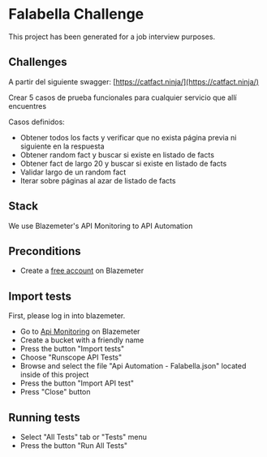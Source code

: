 # Falabella Challenge

This project has been generated for a job interview purposes.

## Challenges

A partir del siguiente swagger: [https://catfact.ninja/](https://catfact.ninja/)

Crear 5 casos de prueba funcionales para cualquier servicio que allí encuentres

Casos definidos:

- Obtener todos los facts y verificar que no exista página previa ni siguiente en la respuesta
- Obtener random fact y buscar si existe en listado de facts
- Obtener fact de largo 20 y buscar si existe en listado de facts
- Validar largo de un random fact
- Iterar sobre páginas al azar de listado de facts

## Stack

We use Blazemeter's API Monitoring to API Automation

## Preconditions

- Create a [free account](https://auth.blazemeter.com/auth/realms/blazect/protocol/openid-connect/registrations?client_id=account&response_type=code&redirect_uri=https%3A%2F%2Fauth.blazemeter.com%2Fauth%2Frealms%2Fblazect%2Fprotocol%2Fsaml%2Fclients%2Fblazemeter) on Blazemeter

## Import tests

First, please log in into blazemeter.

- Go to [Api Monitoring](https://www.runscope.com/radar/) on Blazemeter
- Create a bucket with a friendly name
- Press the button "Import tests"
- Choose "Runscope API Tests"
- Browse and select the file "Api Automation - Falabella.json" located inside of this project
- Press the button "Import API test"
- Press "Close" button

## Running tests

- Select "All Tests" tab or "Tests" menu
- Press the button "Run All Tests"
